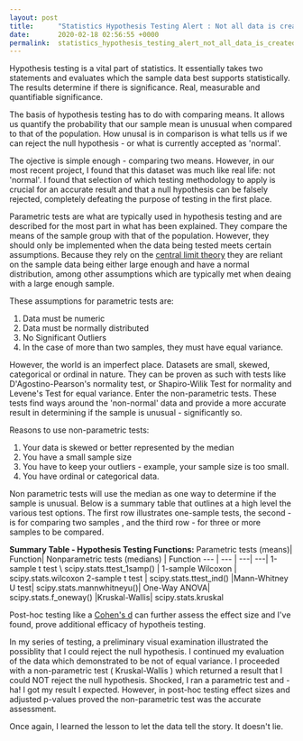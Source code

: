 ```yaml
---
layout: post
title:      "Statistics Hypothesis Testing Alert : Not all data is created nomal. "
date:       2020-02-18 02:56:55 +0000
permalink:  statistics_hypothesis_testing_alert_not_all_data_is_created_nomal
---
```



Hypothesis testing is a vital part of statistics.  It essentially takes two statements and evaluates which the sample data best supports statistically.  The results determine if there is significance.  Real, measurable and quantifiable significance.

The basis of hypothesis testing has to do with comparing means.   It allows us quantify the probability that our sample mean is unusual when compared to that of the population.   How unusal is in comparison is what tells us if we can reject the null hypothesis - or what is currently accepted as 'normal'.   

The ojective is simple enough - comparing two means.  However,  in our most recent project, I found that  this dataset was much like real life: not 'normal'.  I found that selection of which testing methodology to apply is crucial for an accurate result and that a null hypothesis can be falsely rejected, completely defeating the purpose of testing in the first place. 


Parametric tests are what are typically used in hypothesis testing and are described for the most part in what has been explained.   They compare the means of the sample group with that of the population.   However, they should only be implemented when the data being tested meets certain assumptions. Because they rely on the [central limit theory](http://http://sphweb.bumc.bu.edu/otlt/MPH-Modules/BS/BS704_Probability/BS704_Probability12.html) they are reliant on the sample data being either large enough and have a normal distribution, among other assumptions which are typically met when deaing with a large enough sample.

These assumptions for parametric tests are: 
1. Data must be numeric
2. Data must be normally distributed
3. No Significant Outliers
4. In the case of more than two samples, they must have equal variance.


However, the world is an imperfect place.  Datasets are small, skewed, categorical or ordinal in nature.  They can be proven as such with tests like D'Agostino-Pearson's normality test, or Shapiro-Wilik Test for normality and Levene's Test for equal variance.   Enter the non-parametric tests.  These tests find ways around the 'non-normal' data and provide a more accurate result in determining if the sample is unusual - significantly so. 

Reasons to use non-parametric tests:
1. Your data is skewed or better represented by the median
2. You have a small sample size
3. You have to keep your outliers - example, your sample size is too small. 
4. You have ordinal or categorical data.

Non parametric tests will use the median as one way to determine if the sample is unusual.  Below is a summary table that outlines at a high level the various test options.  The first row illustrates one-sample tests, the second - is for comparing two samples , and the third row - for three or more samples to be compared.

**Summary Table - Hypothesis Testing Functions:**
Parametric tests (means)|	Function|	Nonparametric tests (medians) | 	Function
--- | --- | ---| ---|
1-sample t test	\ scipy.stats.ttest_1samp()	| 1-sample Wilcoxon	| scipy.stats.wilcoxon
2-sample t test	| scipy.stats.ttest_ind()	|Mann-Whitney U test|	scipy.stats.mannwhitneyu()|
One-Way ANOVA|	scipy.stats.f_oneway()	|Kruskal-Wallis|	scipy.stats.kruskal


Post-hoc testing like a [Cohen's d](http://https://www.socscistatistics.com/effectsize/default3.aspx) can further assess the effect size and I've found, prove additional efficacy of hypotheis testing.

In my series of testing, a preliminary visual examination illustrated the possiblity that I could  reject the null hypothesis. I continued my evaluation of the data which demonstrated to be not of equal variance.  I proceeded with a non-parametric test ( Kruskal-Wallis[](http://https://statistics.laerd.com/spss-tutorials/kruskal-wallis-h-test-using-spss-statistics.php) ) which returned a result that I could NOT reject the null hypothesis.  Shocked, I ran a parametric test and - ha! I got my result I expected.  However, in post-hoc testing effect sizes and adjusted p-values proved the non-parametric test was the accurate assessment.  

Once again, I learned the lesson to let the data tell the story.  It doesn't lie.


